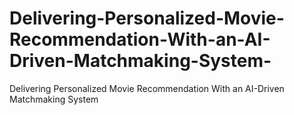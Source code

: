 # Delivering-Personalized-Movie-Recommendation-With-an-AI-Driven-Matchmaking-System-
Delivering Personalized Movie Recommendation With an AI-Driven Matchmaking System 

